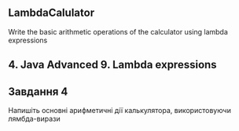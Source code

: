 ## LambdaCalulator
Write the basic arithmetic operations of the calculator using lambda expressions
## 4. Java Advanced 9. Lambda expressions
## Завдання 4

Напишіть основні арифметичні дії калькулятора, використовуючи лямбда-вирази
